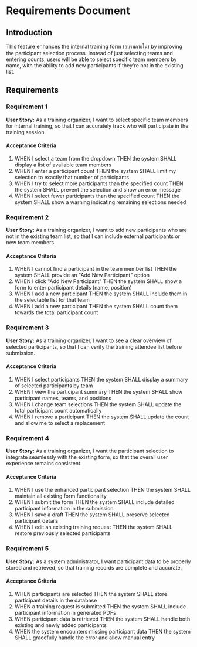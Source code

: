 # Requirements Document

## Introduction

This feature enhances the internal training form (อบรมภายใน) by improving the participant selection process. Instead of just selecting teams and entering counts, users will be able to select specific team members by name, with the ability to add new participants if they're not in the existing list.

## Requirements

### Requirement 1

**User Story:** As a training organizer, I want to select specific team members for internal training, so that I can accurately track who will participate in the training session.

#### Acceptance Criteria

1. WHEN I select a team from the dropdown THEN the system SHALL display a list of available team members
2. WHEN I enter a participant count THEN the system SHALL limit my selection to exactly that number of participants
3. WHEN I try to select more participants than the specified count THEN the system SHALL prevent the selection and show an error message
4. WHEN I select fewer participants than the specified count THEN the system SHALL show a warning indicating remaining selections needed

### Requirement 2

**User Story:** As a training organizer, I want to add new participants who are not in the existing team list, so that I can include external participants or new team members.

#### Acceptance Criteria

1. WHEN I cannot find a participant in the team member list THEN the system SHALL provide an "Add New Participant" option
2. WHEN I click "Add New Participant" THEN the system SHALL show a form to enter participant details (name, position)
3. WHEN I add a new participant THEN the system SHALL include them in the selectable list for that team
4. WHEN I add a new participant THEN the system SHALL count them towards the total participant count

### Requirement 3

**User Story:** As a training organizer, I want to see a clear overview of selected participants, so that I can verify the training attendee list before submission.

#### Acceptance Criteria

1. WHEN I select participants THEN the system SHALL display a summary of selected participants by team
2. WHEN I view the participant summary THEN the system SHALL show participant names, teams, and positions
3. WHEN I change team selections THEN the system SHALL update the total participant count automatically
4. WHEN I remove a participant THEN the system SHALL update the count and allow me to select a replacement

### Requirement 4

**User Story:** As a training organizer, I want the participant selection to integrate seamlessly with the existing form, so that the overall user experience remains consistent.

#### Acceptance Criteria

1. WHEN I use the enhanced participant selection THEN the system SHALL maintain all existing form functionality
2. WHEN I submit the form THEN the system SHALL include detailed participant information in the submission
3. WHEN I save a draft THEN the system SHALL preserve selected participant details
4. WHEN I edit an existing training request THEN the system SHALL restore previously selected participants

### Requirement 5

**User Story:** As a system administrator, I want participant data to be properly stored and retrieved, so that training records are complete and accurate.

#### Acceptance Criteria

1. WHEN participants are selected THEN the system SHALL store participant details in the database
2. WHEN a training request is submitted THEN the system SHALL include participant information in generated PDFs
3. WHEN participant data is retrieved THEN the system SHALL handle both existing and newly added participants
4. WHEN the system encounters missing participant data THEN the system SHALL gracefully handle the error and allow manual entry